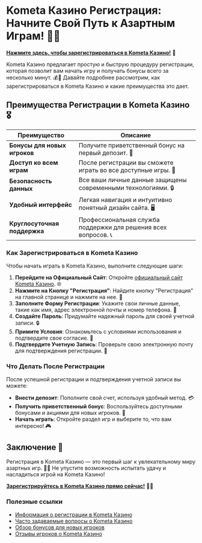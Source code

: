 # Kometa Казино Регистрация: Начните Свой Путь к Азартным Играм! 🎉✨

[**Нажмите здесь, чтобы зарегистрироваться в Kometa Казино!**](https://brandplay.link/8ZymQJV8) 🤑

Kometa Казино предлагает простую и быструю процедуру регистрации, которая позволит вам начать игру и получать бонусы всего за несколько минут. 💰🎲 Давайте подробнее рассмотрим, как зарегистрироваться в Kometa Казино и какие преимущества это дает.

## Преимущества Регистрации в Kometa Казино 🎖️

| Преимущество                     | Описание                                                |
|----------------------------------|--------------------------------------------------------|
| **Бонусы для новых игроков**     | Получите приветственный бонус на первый депозит. 🎁    |
| **Доступ ко всем играм**         | После регистрации вы сможете играть во все доступные игры. 🎰 |
| **Безопасность данных**          | Все ваши личные данные защищены современными технологиями. 🔒 |
| **Удобный интерфейс**            | Легкая навигация и интуитивно понятный дизайн сайта. 🖥️ |
| **Круглосуточная поддержка**     | Профессиональная служба поддержки для решения всех вопросов. 📞 |

### Как Зарегистрироваться в Kometa Казино

Чтобы начать играть в Kometa Казино, выполните следующие шаги:

1. **Перейдите на Официальный Сайт**: Откройте [официальный сайт Kometa Казино](https://brandplay.link/8ZymQJV8). 🌐
2. **Нажмите на Кнопку "Регистрация"**: Найдите кнопку "Регистрация" на главной странице и нажмите на нее. 🔑
3. **Заполните Форму Регистрации**: Укажите свои личные данные, такие как имя, адрес электронной почты и номер телефона. 📧
4. **Создайте Пароль**: Придумайте надежный пароль для своей учетной записи. 🔒
5. **Примите Условия**: Ознакомьтесь с условиями использования и подтвердите свое согласие. 📜
6. **Подтвердите Учетную Запись**: Проверьте свою электронную почту для подтверждения регистрации. 📩

### Что Делать После Регистрации

После успешной регистрации и подтверждения учетной записи вы можете:

- **Внести депозит**: Пополните свой счет, используя удобный метод. 💳
- **Получить приветственный бонус**: Воспользуйтесь доступными бонусами и акциями для новых игроков. 🎉
- **Начать играть**: Откройте раздел игр и выберите то, что вам интересно! 🎮

## Заключение 🎊

Регистрация в Kometa Казино — это первый шаг к увлекательному миру азартных игр. 🌟💸 Не упустите возможность испытать удачу и насладиться игрой на Kometa Казино!

[**Зарегистрируйтесь в Kometa Казино прямо сейчас!**](https://brandplay.link/8ZymQJV8) 💪🎊

### Полезные ссылки
- [Информация о регистрации в Kometa Казино](https://brandplay.link/8ZymQJV8)
- [Часто задаваемые вопросы о Kometa Казино](https://brandplay.link/8ZymQJV8)
- [Обзор бонусов для новых игроков](https://brandplay.link/8ZymQJV8)
- [Отзывы игроков о Kometa Казино](https://brandplay.link/8ZymQJV8)
